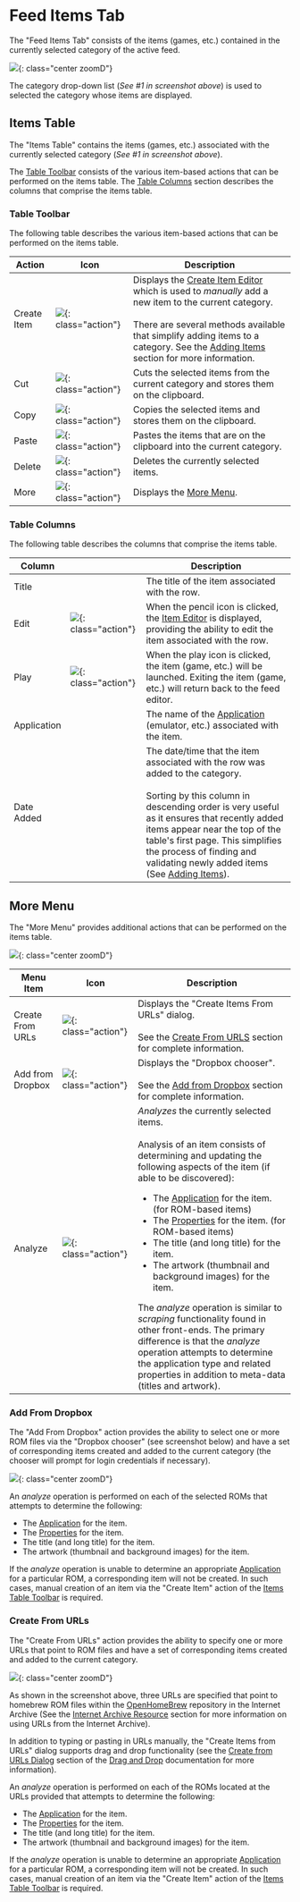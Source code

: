 # Feed Items Tab

The "Feed Items Tab" consists of the items (games, etc.) contained in the currently selected category of the active feed. 

![](../../assets/images/editor/workspace/itemstab-annotated.png){: class="center zoomD"}

The category drop-down list (*See #1 in screenshot above*) is used to selected the category whose items are displayed.

## Items Table

The "Items Table" contains the items (games, etc.) associated with the currently selected category (*See #1 in screenshot above*). 

The [Table Toolbar](#table-toolbar) consists of the various item-based actions that can be performed on the items table. The [Table Columns](#table-columns) section describes the columns that comprise the items table.

### Table Toolbar

The following table describes the various item-based actions that can be performed on the items table.

| __Action__ | __Icon__ | __Description__ |
| --- | --- | --- |
| Create Item | ![](../../assets/images/editor/icons/baseline_add_box_white_24dp.png){: class="action"} | Displays the [Create Item Editor](../dialogs/item-dialog.md) which is used to *manually* add a new item to the current category.<br><br>There are several methods available that simplify adding items to a category. See the [Adding Items](addingitems.md) section for more information. |
| Cut | ![](../../assets/images/editor/icons/round_content_cut_white_24dp.png){: class="action"} | Cuts the selected items from the current category and stores them on the clipboard. |
| Copy | ![](../../assets/images/editor/icons/round_content_copy_white_24dp.png){: class="action"} | Copies the selected items and stores them on the clipboard. |
| Paste | ![](../../assets/images/editor/icons/round_content_paste_white_24dp.png){: class="action"} | Pastes the items that are on the clipboard into the current category.  |
| Delete | ![](../../assets/images/editor/icons/round_delete_white_24dp.png){: class="action"} | Deletes the currently selected items. |
| More | ![](../../assets/images/editor/icons/round_more_horiz_white_24dp.png){: class="action"} | Displays the [More Menu](#more-menu). |

### Table Columns

The following table describes the columns that comprise the items table.

| __Column__ |  | __Description__ |
| --- | --- | --- |
| Title | | The title of the item associated with the row. |
| Edit | ![](../../assets/images/editor/icons/round_edit_white_24dp.png){: class="action"} | When the pencil icon is clicked, the [Item Editor](../dialogs/item-dialog.md) is displayed, providing the ability to edit the item associated with the row. |
| Play | ![](../../assets/images/editor/icons/round_play_arrow_white_24dp.png){: class="action"} | When the play icon is clicked, the item (game, etc.) will be launched. Exiting the item (game, etc.) will return back to the feed editor. |
| Application | | The name of the [Application](../../apps/index.md) (emulator, etc.) associated with the item. |
| Date Added | | The date/time that the item associated with the row was added to the category.<br><br>Sorting by this column in descending order is very useful as it ensures that recently added items appear near the top of the table's first page. This simplifies the process of finding and validating newly added items (See [Adding Items](addingitems.md)). |

## More Menu

The "More Menu" provides additional actions that can be performed on the items table.

![](../../assets/images/editor/workspace/itemsmoremenu.png){: class="center zoomD"}

| __Menu Item__ | __Icon__ | __Description__ |
| --- | --- | --- |
| Create From URLs | ![](../../assets/images/editor/icons/round_auto_awesome_white_24dp.png){: class="action"} | Displays the "Create Items From URLs" dialog.<br><br>See the [Create From URLS](#create-from-urls) section for complete information. |
| Add from Dropbox | ![](../../assets/images/editor/icons/dropbox.png){: class="action"} | Displays the "Dropbox chooser".<br><br>See the [Add from Dropbox](#add-from-dropbox) section for complete information.   |
| Analyze | ![](../../assets/images/editor/icons/round_find_in_page_white_24dp.png){: class="action"} |  *Analyzes* the currently selected items.<br><br>Analysis of an item consists of determining and updating the following aspects of the item (if able to be discovered):<br><ul><li>The [Application](../../apps/index.md) for the item. (for ROM-based items)</li><li>The [Properties](../dialogs/item-dialog.md#properties-tab) for the item. (for ROM-based items)</li><li>The title (and long title) for the item.</li><li>The artwork (thumbnail and background images) for the item.</li></ul> The *analyze* operation is similar to *scraping* functionality found in other front-ends. The primary difference is that the *analyze* operation attempts to determine the application type and related properties in addition to meta-data (titles and artwork). |

### Add From Dropbox

The "Add From Dropbox" action provides the ability to select one or more ROM files via the "Dropbox chooser" (see screenshot below) and have a set of corresponding items created and added to the current category (the chooser will prompt for login credentials if necessary).

![](../../assets/images/editor/workspace/dropbox.png){: class="center zoomD"}

An *analyze* operation is performed on each of the selected ROMs that attempts to determine the following:

* The [Application](../../apps/index.md) for the item.
* The [Properties](../dialogs/item-dialog.md#properties-tab) for the item.
* The title (and long title) for the item.
* The artwork (thumbnail and background images) for the item.

If the *analyze* operation is unable to determine an appropriate [Application](../../apps/index.md) for a particular ROM, a corresponding item will not be created. In such cases, manual creation of an item via the "Create Item" action of the [Items Table Toolbar](#table-toolbar) is required.

### Create From URLs

The "Create From URLs" action provides the ability to specify one or more URLs that point to ROM files and have a set of corresponding items created and added to the current category.

![](../../assets/images/editor/workspace/itemsfromurls.png){: class="center zoomD"}

As shown in the screenshot above, three URLs are specified that point to homebrew ROM files within the [OpenHomeBrew](https://archive.org/details/openhomebew) repository in the Internet Archive (See the [Internet Archive Resource](../../feeds/resources/inetarchive.md) section for more information on using URLs from the Internet Archive).

In addition to typing or pasting in URLs manually, the "Create Items from URLs" dialog supports drag and drop functionality (see the [Create from URLs Dialog](../draganddrop.md#create-from-urls-dialog) section of the [Drag and Drop](../draganddrop.md) documentation for more information).

An *analyze* operation is performed on each of the ROMs located at the URLs provided that attempts to determine the following:

* The [Application](../../apps/index.md) for the item.
* The [Properties](../dialogs/item-dialog.md#properties-tab) for the item.
* The title (and long title) for the item.
* The artwork (thumbnail and background images) for the item.

If the *analyze* operation is unable to determine an appropriate [Application](../../apps/index.md) for a particular ROM, a corresponding item will not be created. In such cases, manual creation of an item via the "Create Item" action of the [Items Table Toolbar](#table-toolbar) is required.
